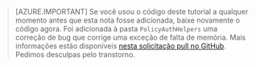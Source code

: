 > [AZURE.IMPORTANT]
	Se você usou o código deste tutorial a qualquer momento antes que esta nota fosse adicionada, baixe novamente o código agora. Foi adicionada à pasta `PolicyAuthHelpers` uma correção de bug que corrige uma exceção de falta de memória. Mais informações estão disponíveis [nesta solicitação pull no GitHub](https://github.com/AzureADQuickStarts/B2C-WebApp-OpenIdConnect-DotNet/pull/4). Pedimos desculpas pelo transtorno.